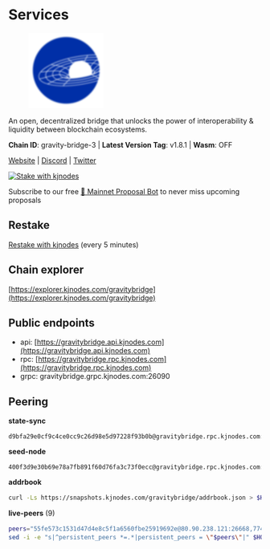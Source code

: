 # Services

<figure><img src="https://raw.githubusercontent.com/kj89/cosmos-images/main/logos/gravitybridge.png" width="150" alt=""><figcaption></figcaption></figure>

An open, decentralized bridge that unlocks the power of  interoperability & liquidity between blockchain ecosystems.

**Chain ID**: gravity-bridge-3 | **Latest Version Tag**: v1.8.1 | **Wasm**: OFF

[Website](https://www.gravitybridge.net) | [Discord](https://discord.gg/ARV8dTSjAk) | [Twitter](https://twitter.com/gravity_bridge)

[![Stake with kjnodes](https://i.ibb.co/cr44Q8j/button-stake-with-kjnodes.png)](https://restake.app/gravitybridge/gravityvaloper1nw3uavthnjwsgrrjzav2wdg9m0pw7k4fc7hvlz)

Subscribe to our free [🤖 Mainnet Proposal Bot](https://t.me/kjnodes_proposal_bot) to never miss upcoming proposals

## Restake

[Restake with kjnodes](https://restake.app/gravitybridge/gravityvaloper1nw3uavthnjwsgrrjzav2wdg9m0pw7k4fc7hvlz) (every 5 minutes)
## Chain explorer
[https://explorer.kjnodes.com/gravitybridge](https://explorer.kjnodes.com/gravitybridge)

## Public endpoints

* api: [https://gravitybridge.api.kjnodes.com](https://gravitybridge.api.kjnodes.com)
* rpc: [https://gravitybridge.rpc.kjnodes.com](https://gravitybridge.rpc.kjnodes.com)
* grpc: gravitybridge.grpc.kjnodes.com:26090

## Peering

**state-sync**

```text
d9bfa29e0cf9c4ce0cc9c26d98e5d97228f93b0b@gravitybridge.rpc.kjnodes.com:26656
```

**seed-node**

```text
400f3d9e30b69e78a7fb891f60d76fa3c73f0ecc@gravitybridge.rpc.kjnodes.com:26659
```

**addrbook**
```bash
curl -Ls https://snapshots.kjnodes.com/gravitybridge/addrbook.json > $HOME/.gravity/config/addrbook.json
```

**live-peers** (9)
```bash
peers="55fe573c1531d47d4e8c5f1a6560fbe25919692e@80.90.238.121:26668,774406f9e2c9c65e084effc8d823c470b82de6d0@146.19.24.186:26656,4bebde6a1b2907bd3cc167d2802b909770cbfda1@137.184.197.230:26656,d9bfa29e0cf9c4ce0cc9c26d98e5d97228f93b0b@65.109.88.38:26656,56a8349703e8f5c97c452c7e45f5bcaac966ccbf@207.180.204.110:26656,3eae7c785e7038b3c1376dc2fc8e6cff9d0ad709@65.108.121.110:14656,a460c9af789a48396a2f5ee62e3f7e79a6b84d4f@46.38.243.16:26656,74efecf52ba78626d4ba796fb6073fa9cb26b19e@65.108.11.250:26656,0a8487549154b7dd96fd0af1843ecfa62246f816@18.144.134.123:26656"
sed -i -e "s|^persistent_peers *=.*|persistent_peers = \"$peers\"|" $HOME/.gravity/config/config.toml
```

